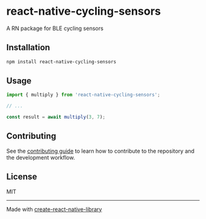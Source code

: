 # react-native-cycling-sensors

A RN package for BLE cycling sensors

## Installation

```sh
npm install react-native-cycling-sensors
```

## Usage

```js
import { multiply } from 'react-native-cycling-sensors';

// ...

const result = await multiply(3, 7);
```

## Contributing

See the [contributing guide](CONTRIBUTING.md) to learn how to contribute to the repository and the development workflow.

## License

MIT

---

Made with [create-react-native-library](https://github.com/callstack/react-native-builder-bob)
